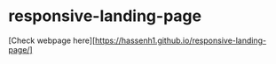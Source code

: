 # responsive-landing-page

[Check webpage here][https://hassenh1.github.io/responsive-landing-page/]
